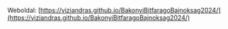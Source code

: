 Weboldal: [https://viziandras.github.io/BakonyiBitfaragoBajnoksag2024/](https://viziandras.github.io/BakonyiBitfaragoBajnoksag2024/)